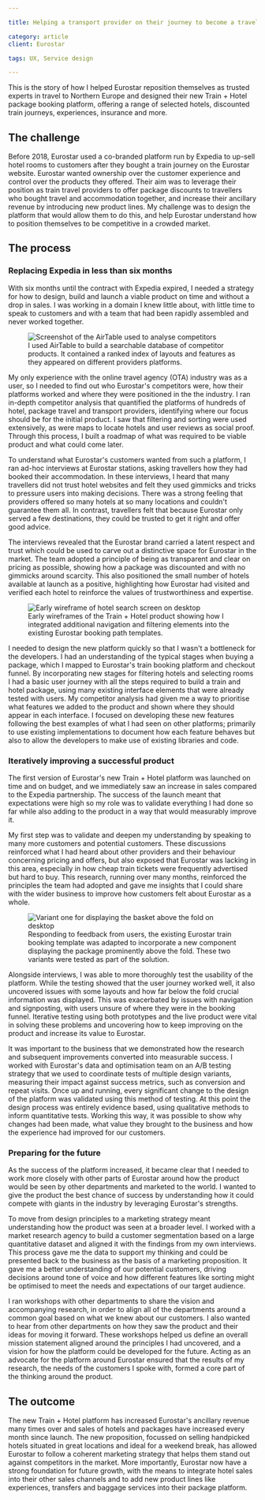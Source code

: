 ```yaml
---

title: Helping a transport provider on their journey to become a travel company

category: article
client: Eurostar

tags: UX, Service design

---
```


This is the story of how I helped Eurostar reposition themselves as trusted experts in travel to Northern Europe and designed their new Train + Hotel package booking platform, offering a range of selected hotels, discounted train journeys, experiences, insurance and more.

## The challenge

Before 2018, Eurostar used a co-branded platform run by Expedia to up-sell hotel rooms to customers after they bought a train journey on the Eurostar website. Eurostar wanted ownership over the customer experience and control over the products they offered. Their aim was to leverage their position as train travel providers to offer package discounts to travellers who bought travel and accommodation together, and increase their ancillary revenue by introducing new product lines. My challenge was to design the platform that would allow them to do this, and help Eurostar understand how to position themselves to be competitive in a crowded market.

## The process

### Replacing Expedia in less than six months

With six months until the contract with Expedia expired, I needed a strategy for how to design, build and launch a viable product on time and without a drop in sales. I was working in a domain I knew little about, with little time to speak to customers and with a team that had been rapidly assembled and never worked together.

<figure>
  <picture>
    <source media="(min-width:667px) and (max-width:767px)" srcset="/assets/images/20190402/01_01@fablet.png">
    <source media="(min-width:768px) and (max-width:1023px)" srcset="/assets/images/20190402/01_01@tablet_portrait.png">
    <source media="(min-width:1024px) and (max-width:1279px)" srcset="/assets/images/20190402/01_01@tablet_landscape.png">
    <source media="(min-width:1280px) and (max-width:1439px)" srcset="/assets/images/20190402/01_01@laptop.png">
    <source media="(min-width:1440px)" srcset="/assets/images/20190402/01_01@cinema.png">
    <img src="/assets/images/20190402/01_01@mobile.png" alt="Screenshot of the AirTable used to analyse competitors" />
  </picture>
  <figcaption>I used AirTable to build a searchable database of competitor products. It contained a ranked index of layouts and features as they appeared on different providers platforms.</figcaption>
</figure>

My only experience with the online travel agency (OTA) industry was as a user, so I needed to find out who Eurostar's competitors were, how their platforms worked and where they were positioned in the the industry. I ran in-depth competitor analysis that quantified the platforms of hundreds of hotel, package travel and transport providers, identifying where our focus should be for the initial product. I saw that filtering and sorting were used extensively, as were maps to locate hotels and user reviews as social proof. Through this process, I built a roadmap of what was required to be viable product and what could come later.

To understand what Eurostar's customers wanted from such a platform, I ran ad-hoc interviews at Eurostar stations, asking travellers how they had booked their accommodation. In these interviews, I heard that many travellers did not trust hotel websites and felt they used gimmicks and tricks to pressure users into making decisions. There was a strong feeling that providers offered so many hotels at so many locations and couldn't guarantee them all. In contrast, travellers felt that because Eurostar only served a few destinations, they could be trusted to get it right and offer good advice.

The interviews revealed that the Eurostar brand carried a latent respect and trust which could be used to carve out a distinctive space for Eurostar in the market. The team adopted a principle of being as transparent and clear on pricing as possible, showing how a package was discounted and with no gimmicks around scarcity. This also positioned the small number of hotels available at launch as a positive, highlighting how Eurostar had visited and verified each hotel to reinforce the values of trustworthiness and expertise.

<figure>
  <picture>
    <source media="(min-width:667px) and (max-width:767px)" srcset="/assets/images/20190402/02_01@fablet.png">
    <source media="(min-width:768px) and (max-width:1023px)" srcset="/assets/images/20190402/02_01@tablet_portrait.png">
    <source media="(min-width:1024px) and (max-width:1279px)" srcset="/assets/images/20190402/02_01@tablet_landscape.png">
    <source media="(min-width:1280px) and (max-width:1439px)" srcset="/assets/images/20190402/02_01@laptop.png">
    <source media="(min-width:1440px)" srcset="/assets/images/20190402/02_01@cinema.png">
    <img src="/assets/images/20190402/02_01@mobile.png" alt="Early wireframe of hotel search screen on desktop" />
  </picture>

  <figcaption>Early wireframes of the Train + Hotel product showing how I integrated additional navigation and filtering elements into the existing Eurostar booking path templates.</figcaption>
</figure>

I needed to design the new platform quickly so that I wasn't a bottleneck for the developers. I had an understanding of the typical stages when buying a package, which I mapped to Eurostar's train booking platform and checkout funnel. By incorporating new stages for filtering hotels and selecting rooms I had a basic user journey with all the steps required to build a train and hotel package, using many existing interface elements that were already tested with users. My competitor analysis had given me a way to prioritise what features we added to the product and shown where they should appear in each interface. I focused on developing these new features following the best examples of what I had seen on other platforms; primarily to use existing implementations to document how each feature behaves but also to allow the developers to make use of existing libraries and code.

### Iteratively improving a successful product

The first version of Eurostar's new Train + Hotel platform was launched on time and on budget, and we immediately saw an increase in sales compared to the Expedia partnership. The success of the launch meant that expectations were high so my role was to validate everything I had done so far while also adding to the product in a way that would measurably improve it.

My first step was to validate and deepen my understanding by speaking to many more customers and potential customers. These discussions reinforced what I had heard about other providers and their behaviour concerning pricing and offers, but also exposed that Eurostar was lacking in this area, especially in how cheap train tickets were frequently advertised but hard to buy. This research, running over many months, reinforced the principles the team had adopted and gave me insights that I could share with the wider business to improve how customers felt about Eurostar as a whole.

<figure>
  <picture>
    <source media="(min-width:667px) and (max-width:767px)" srcset="/assets/images/20190402/03_01@fablet.png">
    <source media="(min-width:768px) and (max-width:1023px)" srcset="/assets/images/20190402/03_01@tablet_portrait.png">
    <source media="(min-width:1024px) and (max-width:1279px)" srcset="/assets/images/20190402/03_01@tablet_landscape.png">
    <source media="(min-width:1280px) and (max-width:1439px)" srcset="/assets/images/20190402/03_01@laptop.png">
    <source media="(min-width:1440px)" srcset="/assets/images/20190402/03_01@cinema.png">
    <img src="/assets/images/20190402/03_01@mobile.png" alt="Variant one for displaying the basket above the fold on desktop" />
  </picture>
  <figcaption>Responding to feedback from users, the existing Eurostar train booking template was adapted to incorporate a new  component displaying the package prominently above the fold. These two variants were tested as part of the solution.</figcaption>
</figure>

Alongside interviews, I was able to more thoroughly test the usability of the platform. While the testing showed that the user journey worked well, it also uncovered issues with some layouts and how far below the fold crucial information was displayed. This was exacerbated by issues with navigation and signposting, with users unsure of where they were in the booking funnel. Iterative testing using both prototypes and the live product were vital in solving these problems and uncovering how to keep improving on the product and increase its value to Eurostar.

It was important to the business that we demonstrated how the research and subsequent improvements converted into measurable success. I worked with Eurostar's data and optimisation team on an A/B testing strategy that we used to coordinate tests of multiple design variants, measuring their impact against success metrics, such as conversion and repeat visits. Once up and running, every significant change to the design of the platform was validated using this method of testing. At this point the design process was entirely evidence based, using qualitative methods to inform quantitative tests. Working this way, it was possible to show why changes had been made, what value they brought to the business and how the experience had improved for our customers.

### Preparing for the future

As the success of the platform increased, it became clear that I needed to work more closely with other parts of Eurostar around how the product would be seen by other departments and marketed to the world. I wanted to give the product the best chance of success by understanding how it could compete with giants in the industry by leveraging Eurostar's strengths.

To move from design principles to a marketing strategy meant understanding how the product was seen at a broader level. I worked with a market research agency to build a customer segmentation based on a large quantitative dataset and aligned it with the findings from my own interviews. This process gave me the data to support my thinking and could be presented back to the business as the basis of a marketing proposition. It gave me a better understanding of our potential customers, driving decisions around tone of voice and how different features like sorting might be optimised to meet the needs and expectations of our target audience.

I ran workshops with other departments to share the vision and accompanying research, in order to align all of the departments around a common goal based on what we knew about our customers. I also wanted to hear from other departments on how they saw the product and their ideas for moving it forward. These workshops helped us define an overall mission statement aligned around the principles I had uncovered, and a vision for how the platform could be developed for the future. Acting as an advocate for the platform around Eurostar ensured that the results of my research, the needs of the customers I spoke with, formed a core part of the thinking around the product.

## The outcome

The new Train + Hotel platform has increased Eurostar's ancillary revenue many times over and sales of hotels and packages have increased every month since launch. The new proposition, focussed on selling handpicked hotels situated in great locations and ideal for a weekend break, has allowed Eurostar to follow a coherent marketing strategy that helps them stand out against competitors in the market. More importantly, Eurostar now have a strong foundation for future growth, with the means to integrate hotel sales into their other sales channels and to add new product lines like experiences, transfers and baggage services into their package platform.